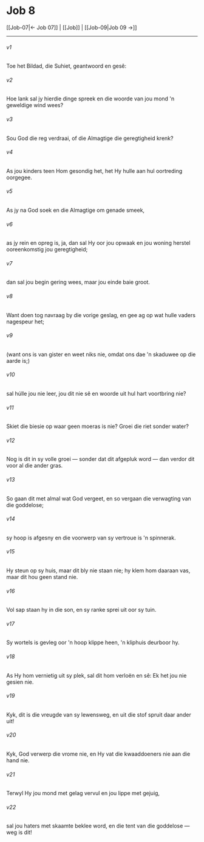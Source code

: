 # Job 8

[[Job-07|← Job 07]] | [[Job]] | [[Job-09|Job 09 →]]
***

###### v1
Toe het Bildad, die Suhiet, geantwoord en gesê: 
###### v2
Hoe lank sal jy hierdie dinge spreek en die woorde van jou mond 'n geweldige wind wees? 
###### v3
Sou God die reg verdraai, of die Almagtige die geregtigheid krenk? 
###### v4
As jou kinders teen Hom gesondig het, het Hy hulle aan hul oortreding oorgegee. 
###### v5
As jy na God soek en die Almagtige om genade smeek, 
###### v6
as jy rein en opreg is, ja, dan sal Hy oor jou opwaak en jou woning herstel ooreenkomstig jou geregtigheid; 
###### v7
dan sal jou begin gering wees, maar jou einde baie groot. 
###### v8
Want doen tog navraag by die vorige geslag, en gee ag op wat hulle vaders nagespeur het; 
###### v9
(want ons is van gister en weet niks nie, omdat ons dae 'n skaduwee op die aarde is;) 
###### v10
sal húlle jou nie leer, jou dit nie sê en woorde uit hul hart voortbring nie? 
###### v11
Skiet die biesie op waar geen moeras is nie? Groei die riet sonder water? 
###### v12
Nog is dit in sy volle groei — sonder dat dit afgepluk word — dan verdor dit voor al die ander gras. 
###### v13
So gaan dit met almal wat God vergeet, en so vergaan die verwagting van die goddelose; 
###### v14
sy hoop is afgesny en die voorwerp van sy vertroue is 'n spinnerak. 
###### v15
Hy steun op sy huis, maar dit bly nie staan nie; hy klem hom daaraan vas, maar dit hou geen stand nie. 
###### v16
Vol sap staan hy in die son, en sy ranke sprei uit oor sy tuin. 
###### v17
Sy wortels is gevleg oor 'n hoop klippe heen, 'n kliphuis deurboor hy. 
###### v18
As Hy hom vernietig uit sy plek, sal dit hom verloën en sê: Ek het jou nie gesien nie. 
###### v19
Kyk, dit is die vreugde van sy lewensweg, en uit die stof spruit daar ander uit! 
###### v20
Kyk, God verwerp die vrome nie, en Hy vat die kwaaddoeners nie aan die hand nie. 
###### v21
Terwyl Hy jou mond met gelag vervul en jou lippe met gejuig, 
###### v22
sal jou haters met skaamte beklee word, en die tent van die goddelose — weg is dit! 
